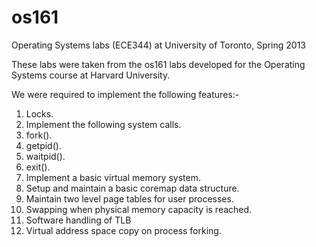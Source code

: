os161
=====

Operating Systems labs (ECE344) at University of Toronto, Spring 2013

These labs were taken from the os161 labs developed for the Operating Systems course at Harvard University.

We were required to implement the following features:-

1. Locks.
2. Implement the following system calls.
  1. fork().
  2. getpid().
  3. waitpid().
  4. exit().
3. Implement a basic virtual memory system.
  1. Setup and maintain a basic coremap data structure.
  2. Maintain two level page tables for user processes.
  3. Swapping when physical memory capacity is reached.
  4. Software handling of TLB
  5. Virtual address space copy on process forking.
